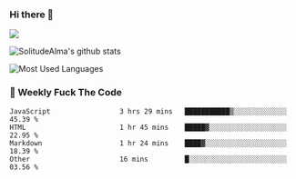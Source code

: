 ### Hi there 👋

<p>
  <a href="https://count.getloli.com/"><img src="https://count.getloli.com/get/@:solitudealma"></a>
</p>

![SolitudeAlma's github stats](https://github-readme-stats.vercel.app/api?username=solitudealma&show_icons=true&theme=radical)

![Most Used Languages](https://github-readme-stats.vercel.app/api/top-langs/?username=solitudealma&layout=compact&hide_border=true&theme=dark)
<!-- ![visitors](https://visitor-badge.glitch.me/badge?page_id=solitudealma.solitudealma.id) -->


### :dart: Weekly Fuck The Code

<!--START_SECTION:waka-->

```text
JavaScript                 3 hrs 29 mins   ███████████▒░░░░░░░░░░░░░   45.39 %
HTML                       1 hr 45 mins    █████▓░░░░░░░░░░░░░░░░░░░   22.95 %
Markdown                   1 hr 24 mins    ████▓░░░░░░░░░░░░░░░░░░░░   18.39 %
Other                      16 mins         █░░░░░░░░░░░░░░░░░░░░░░░░   03.56 %
```

<!--END_SECTION:waka-->
